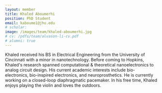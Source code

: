 ```yaml
---
layout: member
title: Khaled Aboumerhi
position: PhD Student
email: kaboume1@jhu.edu
# scholar:
image: /images/team/khaled-aboumerhi.jpg
# cv: /pdfs/team/alvason-li-cv.pdf
# alumni: true
---
```


Khaled received his BS in Electrical Engineering from the University of Cincinnati with a minor in nanotechnology. Before coming to Hopkins, Khaled's research spanned computational & theoretical nanoelectronics to analog circuit design. His current academic interests include bio-electronics, bio-inspired electronics, and neuroprosthetics. He is currently working on a closed-loop diaphragmatic pacemaker. In his free time, Khaled enjoys playing the violin and loves the outdoors.
